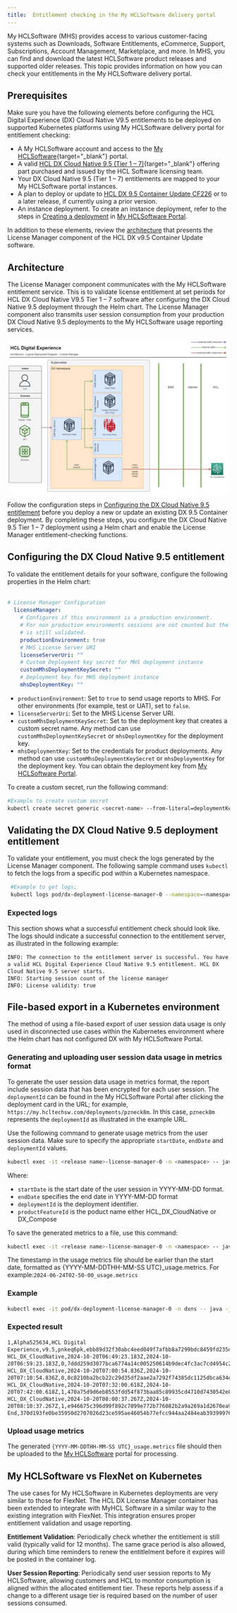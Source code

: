 ```yaml
---
title:  Entitlement checking in the My HCLSoftware delivery portal
---
```


My HCLSoftware (MHS) provides access to various customer-facing systems such as Downloads, Software Entitlements, eCommerce, Support, Subscriptions, Account Management, Marketplace, and more. In MHS, you can find and download the latest HCLSoftware product releases and supported older releases. This topic provides information on how you can check your entitlements in the My HCLSoftware delivery portal. 

## Prerequisites

Make sure you have the following elements before configuring the HCL Digital Experience (DX) Cloud Native V9.5 entitlements to be deployed on supported Kubernetes platforms using My HCLSoftware delivery portal for entitlement checking:  

-   A My HCLSoftware account and access to the [My HCLSoftware](https://support.hcl-software.com/csm?id=kb_article&sysparm_article=KB0109011){target="_blank"} portal.
-   A valid [HCL DX Cloud Native 9.5 (Tier 1 – 7)](https://www.hcltechsw.com/wps/wcm/connect/61f40a7e-d2ca-42d4-b24c-d5adfd4fe54d/HCL+Digital+Experience+Cloud+Native+v9.5.pdf?MOD=AJPERES&CONVERT_TO=url&CACHEID=ROOTWORKSPACE-61f40a7e-d2ca-42d4-b24c-d5adfd4fe54d-n-MmIad){target="_blank"} offering part purchased and issued by the HCL Software licensing team.
-   Your DX Cloud Native 9.5 (Tier 1 – 7) entitlements are mapped to your My HCLSoftware portal instances.  
-   A plan to deploy or update to [HCL DX 9.5 Container Update CF226](../../../../whatsnew/cf20/newcf226.md) or to a later release, if currently using a prior version.
-   An instance deployment. To create an instance deployment, refer to the steps in [Creating a deployment](../../software_licensing_portal/configure_entitlement_checks/create_deployment_mhs_ui.md) in [My HCLSoftware Portal](https://my.hcltechsw.com/).

In addition to these elements, review the [architecture](#architecture) that presents the License Manager component of the HCL DX v9.5 Container Update software.

## Architecture

The License Manager component communicates with the My HCLSoftware entitlement service. This is to validate license entitlement at set periods for HCL DX Cloud Native V9.5 Tier 1 – 7 software after configuring the DX Cloud Native 9.5 deployment through the Helm chart. The License Manager component also transmits user session consumption from your production DX Cloud Native 9.5 deployments to the My HCLSoftware usage reporting services.

![Architecture](../../software_licensing_portal/_img/DX_95_container_license_manager_arch_mhs.png) 

Follow the configuration steps in [Configuring the DX Cloud Native 9.5 entitlement](#configuring-the-dx-cloud-native-95-entitlement) before you deploy a new or update an existing DX 9.5 Container deployment. By completing these steps, you configure the DX Cloud Native 9.5 Tier 1 – 7 deployment using a Helm chart and enable the License Manager entitlement-checking functions.  

## Configuring the DX Cloud Native 9.5 entitlement

To validate the entitlement details for your software, configure the following properties in the Helm chart:

```yaml

# License Manager Configuration
  licenseManager:
    # Configures if this environment is a production environment.
    # For non production environments sessions are not counted but the license
    # is still validated.
    productionEnvironment: true
    # MHS License Server URI
    licenseServerUri: ""
    # Custom Deployment key secret for MHS deployment instance
    customMhsDeploymentKeySecret: ""
    # Deployment key for MHS deployment instance
    mhsDeploymentKey: ""

```

-   `productionEnvironment`: Set to `true` to send usage reports to MHS. For other environments (for example, test or UAT), set to `false`.
-   `licenseServerUri`: Set to the MHS License Server URI.
-   `customMhsDeploymentKeySecret`: Set to the deployment key that creates a custom secret name. Any method can use `customMhsDeploymentKeySecret` or `mhsDeploymentKey` for the deployment key.
-   `mhsDeploymentKey`: Set to the credentials for product deployments. Any method can use `customMhsDeploymentKeySecret` or `mhsDeploymentKey` for the deployment key. You can obtain the deployment key from [My HCLSoftware Portal](https://my.hcltechsw.com/).

To create a custom secret, run the following command:

```sh
#Example to create custom secret
kubectl create secret generic <secret-name> --from-literal=deploymentKey=<deploymentKey> --namespace=<namespace>
```

## Validating the DX Cloud Native 9.5 deployment entitlement

To validate your entitlement, you must check the logs generated by the License Manager component. The following sample command uses `kubectl` to fetch the logs from a specific pod within a Kubernetes namespace.

```sh
 #Example to get logs:
 kubectl logs pod/dx-deployment-license-manager-0 --namespace=<namespace>
``` 

### Expected logs

This section shows what a successful entitlement check should look like. The logs should indicate a successful connection to the entitlement server, as illustrated in the following example:

```log
INFO: The connection to the entitlement server is successful. You have a valid HCL Digital Experience Cloud Native 9.5 entitlement. HCL DX Cloud Native 9.5 server starts.
INFO: Starting session count of the license manager
INFO: License validity: true
```

## File-based export in a Kubernetes environment
The method of using a file-based export of user session data usage is only used in disconnected use cases within the Kubernetes environment where the Helm chart has not configured DX with My HCLSoftware Portal.

### Generating and uploading user session data usage in metrics format
To generate the user session data usage in metrics format, the report include session data that has been encrypted for each user session. The `deploymentId` can be found in the My HCLSoftware Portal after clicking the deployment card in the URL; for example, `https://my.hcltechsw.com/deployments/pzneck8m`. In this case, `pzneck8m` represents the `deploymentId` as illustrated in the example URL.

Use the following command to generate usage metrics from the user session data. Make sure to specify the appropriate `startDate`, `endDate` and `deploymentId` values.

```sh
kubectl exec -it <release name>-license-manager-0 -n <namespace> -- java -jar UserSessionReporting.jar GenerateMetricFile <YYYY-MM-DD> <YYYY-MM-DD> <deploymentId>
```

Where:

-   `startDate` is the start date of the user session in YYYY-MM-DD format.
-   `endDate` specifies the end date in YYYY-MM-DD format
-   `deploymentId` is the deployment identifier.
-   `productFeatureId` is the poduct name either HCL_DX_CloudNative or DX_Compose

To save the generated metrics to a file, use this command:

```sh
kubectl exec -it <release name>-license-manager-0 -n <namespace> -- java -jar UserSessionReporting.jar GenerateMetricFile <YYYY-MM-DD> <YYYY-MM-DD> <deploymentId> /tmp/{YYYY-MM-DDTHH-MM-SS UTC}_usage.metrics [-productFeatureIdName <productFeatureId>]
```
The timestamp in the usage metrics file should be earlier than the start date, formatted as {YYYY-MM-DDTHH-MM-SS UTC}_usage.metrics. For example:`2024-06-24T02-50-00_usage.metrics`

### Example

```sh
kubectl exec -it pod/dx-deployment-license-manager-0 -n dxns -- java -jar UserSessionReporting.jar GenerateMetricFile 2022-07-22 2025-07-28 pnkeq6pk > /tmp/2022-06-24T02-50-00_usage.metrics -productFeatureIdName HCL_DX_CloudNative
```

### Expected result

```
1,Alpha525634,HCL Digital Experience,v9.5,pnkeq6pk,ebb89d32f30abc4eed049f7afbb8a7299bdc8459fd235d0b8473ca22e9457c65
HCL_DX_CloudNative,2024-10-20T06:49:23.183Z,2024-10-20T06:59:23.183Z,0,7ddd259d3077bca6774a14c005250614b9dec4fc3ac7cd4954c2c4ca0212562d
HCL_DX_CloudNative,2024-10-20T07:00:54.836Z,2024-10-20T07:10:54.836Z,0,0c8210ba2bcb22c29d35df2aae2a7292f74385dc1125dbca634e9d2ba5affcd5
HCL_DX_CloudNative,2024-10-20T07:32:00.618Z,2024-10-20T07:42:00.618Z,1,470a75d9d6eb8553fdd54f873baa85c89935cd4710d7430542e8696c3eda20d8
HCL_DX_CloudNative,2024-10-20T08:00:37.267Z,2024-10-20T08:10:37.267Z,1,e946675c396d99f892c7099e772b776082b2a9a269a1d2670ea9063b61ac43e2
End,370d193fe0be35950d2707026d23ce595ae46054b77efcc944aa2484eab39399976854c58321ba5437b78896908a0b78de6b7ee6db989b0ccd28ce5c58bd9a09
```

### Upload usage metrics
The generated `{YYYY-MM-DDTHH-MM-SS UTC}_usage.metrics` file should then be uploaded to the [My HCLSoftware](../../software_licensing_portal/configure_entitlement_checks/mhs_upload_usage_metrics.md) portal for processing.

## My HCLSoftware vs FlexNet on Kubernetes
The use cases for My HCLSoftware in Kubernetes deployments are very similar to those for FlexNet. The HCL DX License Manager container has been extended to integrate with MyHCL Software in a similar way to the existing integration with FlexNet. This integration ensures proper entitlement validation and usage reporting.

**Entitlement Validation**: Periodically check whether the entitlement is still valid (typically valid for 12 months). The same grace period is also allowed, during which time reminders to renew the entitlelment before it expires will be posted in the container log.

**User Session Reporting**: Periodically send user session reports to My HCLSoftware, allowing customers and HCL to monitor consumption is aligned within the allocated entitlement tier. These reports help assess if a change to a different usage tier is required based on the number of user sessions consumed.